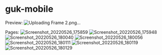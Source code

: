 # guk-mobile

Preview:
![Uploading Frame 2.png…]()

Pages:
![Screenshot_20220526_175859](https://user-images.githubusercontent.com/86879174/170739482-6b62b602-b58d-40fe-86ec-07002f90577d.png)
![Screenshot_20220526_175948](https://user-images.githubusercontent.com/86879174/170739499-3a8e0716-f510-4881-93a6-ce8573c531c8.png)
![Screenshot_20220526_180040](https://user-images.githubusercontent.com/86879174/170739512-7cf63a99-292c-450e-8a3f-c0c6337d2c4b.png)
![Screenshot_20220526_180056](https://user-images.githubusercontent.com/86879174/170739527-6f46f784-6d01-4a99-b7ab-0a145500b876.png)
![Screenshot_20220526_180111](https://user-images.githubusercontent.com/86879174/170739550-f26619f7-a335-464a-8825-f42db00544b4.png)
![Screenshot_20220526_180119](https://user-images.githubusercontent.com/86879174/170739555-f2f5ccd5-a474-4a02-b516-5b1680504c4d.png)
![Screenshot_20220526_180129](https://user-images.githubusercontent.com/86879174/170739556-fb2322d4-6168-4cfd-af81-2ad75fd64df8.png)
